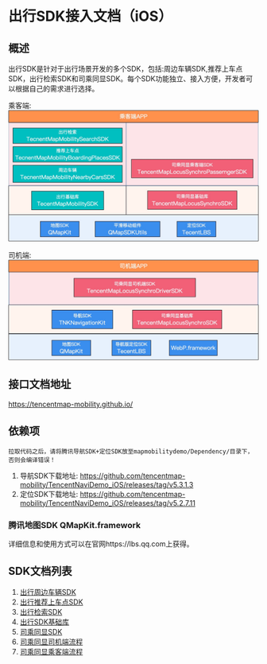# 出行SDK接入文档（iOS）

## 概述

出行SDK是针对于出行场景开发的多个SDK，包括:周边车辆SDK,推荐上车点SDK，出行检索SDK和司乘同显SDK。每个SDK功能独立、接入方便，开发者可以根据自己的需求进行选择。

乘客端:
![](passengerSDK.jpg)

司机端:
![](driverSDK.jpg)

## 接口文档地址

https://tencentmap-mobility.github.io/

## 依赖项

`拉取代码之后，请将腾讯导航SDK+定位SDK放至mapmobilitydemo/Dependency/目录下，否则会编译错误！`

1. 导航SDK下载地址: https://github.com/tencentmap-mobility/TencentNaviDemo_iOS/releases/tag/v5.3.1.3
2. 定位SDK下载地址: https://github.com/tencentmap-mobility/TencentNaviDemo_iOS/releases/tag/v5.2.7.11

### 腾讯地图SDK QMapKit.framework
详细信息和使用方式可以在官网https://lbs.qq.com上获得。


## SDK文档列表
1. [出行周边车辆SDK](docs/TencentMapMobilityNearbyCarsSDK.md)
2. [出行推荐上车点SDK](docs/TencentMapMobilityBoardingPlacesSDK.md)
3. [出行检索SDK](docs/TencentMapMobilitySearchSDK.md)
4. [出行SDK基础库](docs/MobilitySDK.md)
5. [司乘同显SDK](docs/TencentMapLocusSyncSDK.md)
6. [司乘同显司机端流程](docs/TencentMapLocusSyncDriverSDK.md)
7. [司乘同显乘客端流程](docs/TencentMapLocusSyncPassengnerSDK.md)
